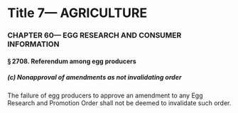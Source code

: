 
# Title 7— AGRICULTURE
### CHAPTER 60— EGG RESEARCH AND CONSUMER INFORMATION
#### § 2708. Referendum among egg producers
##### (c) Nonapproval of amendments as not invalidating order

The failure of egg producers to approve an amendment to any Egg Research and Promotion Order shall not be deemed to invalidate such order.
